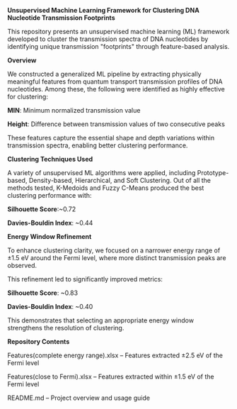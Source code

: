 **Unsupervised Machine Learning Framework for Clustering DNA Nucleotide Transmission Footprints**

This repository presents an unsupervised machine learning (ML) framework developed to cluster the transmission spectra of DNA nucleotides by identifying unique transmission "footprints" through feature-based analysis.

**Overview**

We constructed a generalized ML pipeline by extracting physically meaningful features from quantum transport transmission profiles of DNA nucleotides. Among these, the following were identified as highly effective for clustering:

**MIN**: Minimum normalized transmission value

**Height**: Difference between transmission values of two consecutive peaks

These features capture the essential shape and depth variations within transmission spectra, enabling better clustering performance.

**Clustering Techniques Used**

A variety of unsupervised ML algorithms were applied, including Prototype-based, Density-based, Hierarchical, and Soft Clustering. Out of all the methods tested, K-Medoids and Fuzzy C-Means produced the best clustering performance with:

**Silhouette Score**:~0.72

**Davies-Bouldin Index**: ~0.44

**Energy Window Refinement**

To enhance clustering clarity, we focused on a narrower energy range of ±1.5 eV around the Fermi level, where more distinct transmission peaks are observed.

This refinement led to significantly improved metrics:

**Silhouette Score**: ~0.83

**Davies-Bouldin Index**: ~0.40

This demonstrates that selecting an appropriate energy window strengthens the resolution of clustering.

**Repository Contents**

Features(complete energy range).xlsx – Features extracted ±2.5 eV of the Fermi level

Features(close to Fermi).xlsx – Features extracted within ±1.5 eV of the Fermi level

README.md – Project overview and usage guide

